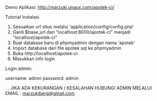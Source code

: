 Demo Aplikasi: http://marzuki.unaux.com/apotek-ci/


Tutorial Instalasi

1. Sesuaikan url situs melalui 'application/config/config.php'
2. Ganti $base_url dari "localhost:8000/apotek-ci" menjadi "localhost/apotek-ci"
3. Buat database baru di phpmyadmin dengan nama 'apotek'
4. Import database dari file apotek.sql ke phpmyadmin
5. Buka http://localhost/apotek-ci
6. Masukkan info login

Login admin:

username: admin
password: admin

.
.
JIKA ADA KEKURANGAN / KESALAHAN HUBUNGI ADMIN MELALUI EMAIL : marzukiberg@gmail.com
